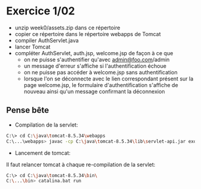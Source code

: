# Exercice 1/02

- unzip week0/assets.zip dans ce répertoire
- copier ce répertoire dans le répertoire webapps de Tomcat
- compiler AuthServlet.java
- lancer Tomcat
- compléter AuthServlet, auth.jsp, welcome.jsp de façon à ce que
  - on ne puisse s'authentifier qu'avec admin@foo.com/admin
  - un message d'erreur s'affiche si l'authentification échoue
  - on ne puisse pas accéder à welcome.jsp sans authentification
  - lorsque l'on se déconnecte avec le lien correspondant présent sur la page welcome.jsp, le formulaire d'authentification s'affiche de nouveau ainsi qu'un message confirmant la déconnexion

## Pense bête

- Compilation de la servlet:

```bash
C:\> cd C:\java\tomcat-8.5.34\webapps
C:\...\webapps> javac -cp C:\java\tomcat-8.5.34\lib\servlet-api.jar exo102\WEB-INF\classes\AuthServlet.java
```

- Lancement de tomcat:

Il faut relancer tomcat à chaque re-compilation de la servlet:

```bash
C:\> cd C:\java\tomcat-8.5.34\bin\
C:\...\bin> catalina.bat run
```
